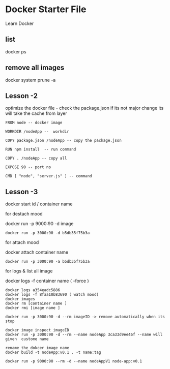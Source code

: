 # Docker Starter File
Learn Docker

list
---
docker ps

remove all images
-----------------
docker system prune -a

## Lesson -2

optimize the docker file  - check the package.json if its not major change its will take the cache from layer

```
FROM node -- docker image

WORKDIR /nodeApp --  workdir

COPY package.json /nodeApp -- copy the package.json

RUN npm install  -- run command

COPY . /nodeApp -- copy all

EXPOSE 90 -- port no

CMD [ "node", "server.js" ] -- command

```

## Lesson -3

docker start id / container name

for destach mood

docker run -p 9000:90 -d image

```docker
docker run -p 3000:90 -d b5db35f75b3a
```


for attach mood

docker attach container name

```docker
docker run -p 3000:90 -a b5db35f75b3a
```
for logs & list all image

docker logs -f container name ( -force )

```docker
docker logs a354eadc5886
docker logs -f 8faa10b83690 ( watch mood)
docker images
docker rm [container name ]
docker rmi [image name ]

docker run -p 3000:90 -d --rm imageID -> remove automatically when its stop

docker image inspect imageID
docker run -p 3000:90 -d --rm --name nodeApp 3ca33d9ee46f --name will given  custome name

rename the dokcer image name
docker build -t nodeApp:v0.1 . -t name:tag

docker run -p 9000:90 --rm -d --name nodeAppV1 node-app:v0.1
```

